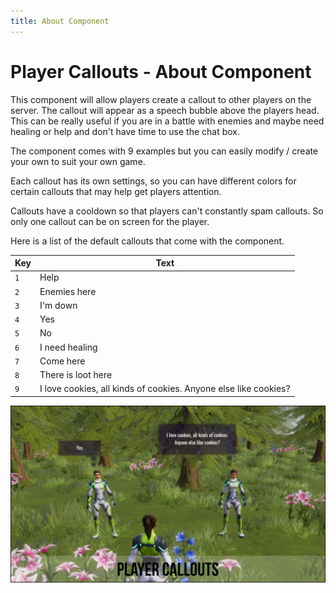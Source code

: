 ```yaml
---
title: About Component
---
```


# Player Callouts - About Component

This component will allow players create a callout to other players on the server.  The callout will appear as a speech bubble above the players head.  This can be really useful if you are in a battle with enemies and maybe need healing or help and don't have time to use the chat box.

The component comes with 9 examples but you can easily modify / create your own to suit your own game.

Each callout has its own settings, so you can have different colors for certain callouts that may help get players attention.

Callouts have a cooldown so that players can't constantly spam callouts.  So only one callout can be on screen for the player.

Here is a list of the default callouts that come with the component.

| Key | Text |
| ------- | ---- |
| `1` | Help |
| `2` | Enemies here |
| `3` | I'm down |
| `4` | Yes |
| `5` | No |
| `6` | I need healing |
| `7` | Come here |
| `8` | There is loot here |
| `9` | I love cookies, all kinds of cookies.  Anyone else like cookies? |

![](../images/preview2.png)